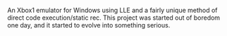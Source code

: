 An Xbox1 emulator for Windows using LLE and a fairly unique method of direct code execution/static rec. This project was started out of boredom one day, and it started to evolve into something serious.